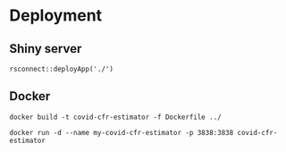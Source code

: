 # Deployment

## Shiny server

    rsconnect::deployApp('./')

## Docker

    docker build -t covid-cfr-estimator -f Dockerfile ../

    docker run -d --name my-covid-cfr-estimator -p 3838:3838 covid-cfr-estimator
